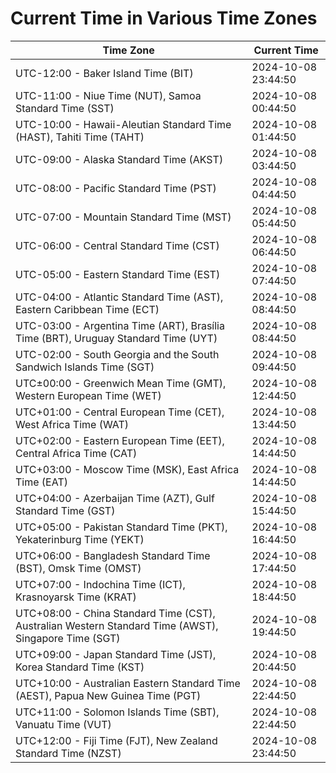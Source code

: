 # Current Time in Various Time Zones

| Time Zone | Current Time |
|-----------|--------------|
| UTC-12:00 - Baker Island Time (BIT) | 2024-10-08 23:44:50 |
| UTC-11:00 - Niue Time (NUT), Samoa Standard Time (SST) | 2024-10-08 00:44:50 |
| UTC-10:00 - Hawaii-Aleutian Standard Time (HAST), Tahiti Time (TAHT) | 2024-10-08 01:44:50 |
| UTC-09:00 - Alaska Standard Time (AKST) | 2024-10-08 03:44:50 |
| UTC-08:00 - Pacific Standard Time (PST) | 2024-10-08 04:44:50 |
| UTC-07:00 - Mountain Standard Time (MST) | 2024-10-08 05:44:50 |
| UTC-06:00 - Central Standard Time (CST) | 2024-10-08 06:44:50 |
| UTC-05:00 - Eastern Standard Time (EST) | 2024-10-08 07:44:50 |
| UTC-04:00 - Atlantic Standard Time (AST), Eastern Caribbean Time (ECT) | 2024-10-08 08:44:50 |
| UTC-03:00 - Argentina Time (ART), Brasília Time (BRT), Uruguay Standard Time (UYT) | 2024-10-08 08:44:50 |
| UTC-02:00 - South Georgia and the South Sandwich Islands Time (SGT) | 2024-10-08 09:44:50 |
| UTC±00:00 - Greenwich Mean Time (GMT), Western European Time (WET) | 2024-10-08 12:44:50 |
| UTC+01:00 - Central European Time (CET), West Africa Time (WAT) | 2024-10-08 13:44:50 |
| UTC+02:00 - Eastern European Time (EET), Central Africa Time (CAT) | 2024-10-08 14:44:50 |
| UTC+03:00 - Moscow Time (MSK), East Africa Time (EAT) | 2024-10-08 14:44:50 |
| UTC+04:00 - Azerbaijan Time (AZT), Gulf Standard Time (GST) | 2024-10-08 15:44:50 |
| UTC+05:00 - Pakistan Standard Time (PKT), Yekaterinburg Time (YEKT) | 2024-10-08 16:44:50 |
| UTC+06:00 - Bangladesh Standard Time (BST), Omsk Time (OMST) | 2024-10-08 17:44:50 |
| UTC+07:00 - Indochina Time (ICT), Krasnoyarsk Time (KRAT) | 2024-10-08 18:44:50 |
| UTC+08:00 - China Standard Time (CST), Australian Western Standard Time (AWST), Singapore Time (SGT) | 2024-10-08 19:44:50 |
| UTC+09:00 - Japan Standard Time (JST), Korea Standard Time (KST) | 2024-10-08 20:44:50 |
| UTC+10:00 - Australian Eastern Standard Time (AEST), Papua New Guinea Time (PGT) | 2024-10-08 22:44:50 |
| UTC+11:00 - Solomon Islands Time (SBT), Vanuatu Time (VUT) | 2024-10-08 22:44:50 |
| UTC+12:00 - Fiji Time (FJT), New Zealand Standard Time (NZST) | 2024-10-08 23:44:50 |
